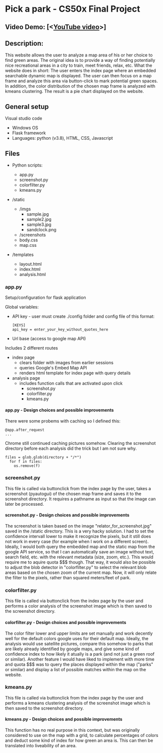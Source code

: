 # Pick a park - CS50x Final Project
## Video Demo:  [<[YouTube video](https://youtu.be/eF5O-l2-Rk0)>]

## Description:
This website allows the user to analyze a map area of his or her choice to find green areas. The original idea is to provide a way of finding potentially nice recreational areas in a city to train, meet friends, relax, etc.
What the website does in short: The user enters the index page where an embedded searchable dynamic map is displayed. The user can then focus on a map frame and analyze this area via button-click to mark potential green spaces. In addition, the color distribution of the chosen map frame is analyzed with kmeans clustering. The result is a pie chart displayed on the website.
  
## General setup
Visual studio code
- Windows OS
- Flask framework
- Languages: python (v3.8), HTML, CSS, Javascript
  
## Files
- Python scripts:
  - app.py
  - screenshot.py
  - colorfilter.py
  - kmeans.py
  
- /static
  - /imgs
    - sample.jpg
    - sample2.jpg
    - sample3.jpg
    - sandclock.png
  - /screenshots
  - body.css
  - map.css
  
- /templates
  - layout.html
  - index.html
  - analysis.html

### app.py
Setup/configuration for flask application

Global variables:
- API key - user must create ./config folder and config file of this format:
  ```
  [KEYS]
  api_key = enter_your_key_without_quotes_here
  ```
- Url base (access to google map API)

Includes 2 different routes
- index page
  - clears folder with images from earlier sessions 
  - queries Google's Embed Map API
  - renders html template for index page with query details
- analysis page
  - includes function calls that are activated upon click
    - screenshot.py
    - colorfilter.py
    - kmeans.py

#### app.py - Design choices and possible improvements
There were some probems with caching so I defined this:
```
@app.after_request
...
```
Chrome still continued caching pictures somehow. Clearing the screenshot directory before each analysis did the trick but I am not sure why.
```
files = glob.glob(directory + "/*")
  for f in files:
    os.remove(f)
```

### screenshot.py
This file is called via buttonclick from the index page by the user, takes a screenshot (pyautogui) of the chosen map frame and saves it to the screenshot directory. It requires a pathname as input so that the image can later be processed.
#### screenshot.py - Design choices and possible improvements
The screenshot is taken based on the image "relator_for_screenshot.jpg" saved in the /static directory.
This is a very hacky solution.
I had to set the confidence intervall lower to make it recognize the pixels, but it still does not work in every case (for example when I work on a different screen).
Ideally, I would both query the embedded map and the static map from the google API service, so that I can automatically save an image without text, search field, etc. with the relevant metadata (size, zoom, etc.). This would require me to aquire quota $$$ though.
That way, it would also be possible to adjust the blob detector in "colorfilter.py" to select the relevant blob areas based on the chosen zoom of the current map.
Now, it will only relate the filter to the pixels, rather than squared meters/feet of park.

### colorfilter.py
This file is called via buttonclick from the index page by the user and performs a color analysis of the screenshot image which is then saved to the screenshot directory.
#### colorfilter.py - Design choices and possible improvements
The color filter lower and upper limits are set manually and work decently well for the default colors google uses for their default map.
Ideally, the analysis would use satellite pictures, compare this somehow to parks that are likely already identified by google maps, and give some kind of confidence index to how likely it atually is a park (and not just a green roof or similar).
Another feature I would have liked to implement with more time and quota $$$ was to query the places displayed within the map ("parks" or similar) and display a list of possible matches within the map on the website.

### kmeans.py
This file is called via buttonclick from the index page by the user and performs a kmeans clustering analysis of the screenshot image which is then saved to the screenshot directory.
#### kmeans.py - Design choices and possible improvements
This function has no real purpose in this context, but was originally considered to use on the map with a grid, to calculate percentages of colors and deduct some kind of index for how green an area is. This can then be translated into liveability of an area.


